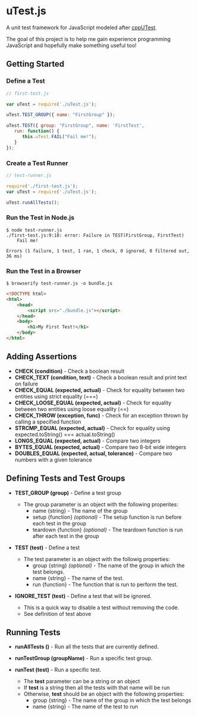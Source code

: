 # uTest.js

A unit test framework for JavaScript modeled after [cppUTest](http://cpputest.github.io).

The goal of this project is to help me gain experience programming 
JavaScript and hopefully make something useful too!

## Getting Started
### Define a Test
```javascript
// first-test.js

var uTest = require('./uTest.js');

uTest.TEST_GROUP({ name: "FirstGroup" });

uTest.TEST({ group: "FirstGroup", name: 'FirstTest',
   run: function() {
      this.uTest.FAIL("Fail me!");
   }
});
```

### Create a Test Runner
```javascript
// test-runner.js

require('./first-test.js');
var uTest = require('./uTest.js');

uTest.runAllTests();
```

### Run the Test in Node.js
```text
$ node test-runner.js
./first-test.js:9:18: error: Failure in TEST(FirstGroup, FirstTest)
	Fail me!

Errors (1 failure, 1 test, 1 ran, 1 check, 0 ignored, 0 filtered out, 36 ms)
```

### Run the Test in a Browser
```text
$ browserify test-runner.js -o bundle.js
```

```html
<!DOCTYPE html>
<html>
    <head>
        <script src="./bundle.js"></script>
    </head>
    <body>
        <h1>My First Test!</h1>
    </body>
</html>
```

## Adding Assertions
* **CHECK (condition)** - Check a boolean result
* **CHECK_TEXT (condition, text)** - Check a boolean result and print text on failure
* **CHECK_EQUAL (expected, actual)** - Check for equality between two entities using strict equality (===)
* **CHECK_LOOSE_EQUAL (expected, actual)** - Check for equality between two entities using loose equality (==)
* **CHECK_THROW (exception, func)** - Check for an exception thrown by calling a specified function
* **STRCMP_EQUAL (expected, actual)** - Check for equality using expected.toString() === actual.toString()
* **LONGS_EQUAL (expected, actual)** - Compare two integers
* **BYTES_EQUAL (expected, actual)** - Compare two 8-bit wide integers
* **DOUBLES_EQUAL (expected, actual, tolerance)** - Compare two numbers with a given tolerance

## Defining Tests and Test Groups
* **TEST_GROUP (group)** - Define a test group
    * The group parameter is an object with the following properites:
        * name {string} - The name of the group
        * setup {function} _(optional)_ - The setup function is run before each test in the group
        * teardown {function} _(optional)_ - The teardown function is run after each test in the group

* **TEST (test)** - Define a test
    * The test parameter is an object with the followig properties:
        * group {string} _(optional)_ - The name of the group in which the test belongs.
        * name {string} - The name of the test.
        * run {function} - The function that is run to perform the test.

* **IGNORE_TEST (test)** - Define a test that will be ignored.
    * This is a quick way to disable a test without removing the code.
    * See definition of test above

## Running Tests
* **runAllTests ()** - Run all the tests that are currently defined.

* **runTestGroup (groupName)** - Run a specific test group.

* **runTest (test)** - Run a specific test.
    * The **test** parameter can be a string or an object
    * If **test** is a string then all the tests with that name will be run
    * Otherwise, **test** should be an object with the following properties:
        * group {string} - The name of the group in which the test belongs
        * name {string} - The name of the test to run
